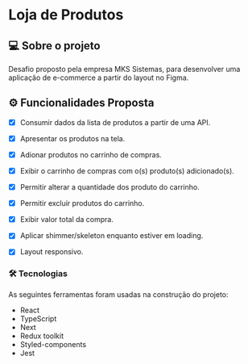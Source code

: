 # Loja de Produtos

## 💻 Sobre o projeto

Desafio proposto pela empresa MKS Sistemas, para desenvolver uma aplicação de e-commerce a partir do layout no Figma.

## ⚙️ Funcionalidades Proposta

- [x] Consumir dados da lista de produtos a partir de uma API.
- [x] Apresentar os produtos na tela.
- [x] Adionar produtos no carrinho de compras.
- [x] Exibir o carrinho de compras com o(s) produto(s)  adicionado(s).
- [x] Permitir alterar a quantidade dos produto do carrinho.
- [x] Permitir excluir produtos do carrinho.
- [x] Exibir valor total da compra.
- [x] Aplicar shimmer/skeleton enquanto estiver em loading.
- [x] Layout responsivo.


### 🛠 Tecnologias

As seguintes ferramentas foram usadas na construção do projeto:

- React
- TypeScript
- Next
- Redux toolkit
- Styled-components
- Jest

